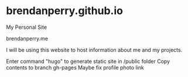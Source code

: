 # brendanperry.github.io
My Personal Site

brendanperry.me

I will be using this website to host information about me and my projects.

Enter command "hugo" to generate static site in /public folder
Copy contents to branch gh-pages
Maybe fix profile photo link
